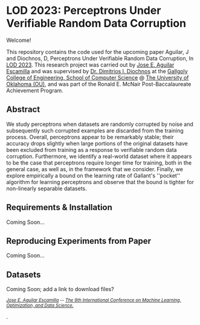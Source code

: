 LOD 2023: Perceptrons Under Verifiable Random Data Corruption
===========================================================

Welcome!

This repository contains the code used for the upcoming paper Aguilar, J and Diochnos, D, Perceptrons Under Verifiable Random Data Corruption, In [LOD 2023](https://lod2023.icas.cc/). This research project was carried out by [Jose E. Aguilar Escamilla](https://www.linkedin.com/in/jose-aguilar-escamilla/) and was supervised by [Dr. Dimitrios I. Diochnos](http://diochnos.com/) at the [Gallgoly College of Engineering, School of Computer Science](https://www.ou.edu/coe/cs) @ [The University of Oklahoma (OU)](https://www.ou.edu/), and was part of the Ronald E. McNair Post-Baccalaureate Achievement Program.

Abstract
--------

We study perceptrons when datasets are randomly corrupted by noise and  subsequently such corrupted examples are discarded from the training process.  Overall, perceptrons appear to be remarkably stable; their accuracy drops slightly when large portions of the original datasets have been excluded from training  as a response to verifiable random data corruption. Furthermore, we identify a real-world dataset where it appears to be the case that perceptrons require longer time for training, both in the general case, as well as, in the framework that we consider. Finally, we explore empirically a bound on the learning rate of Gallant's ''pocket'' algorithm for learning perceptrons and observe that the bound is tighter for non-linearly separable datasets.

Requirements & Installation
---------------------------
Coming Soon...


Reproducing Experiments from Paper
----------------------------------
Coming Soon...

Datasets
--------
Coming Soon; add a link to download files?




<sup><i>[Jose E. Aguilar Escamilla](https://www.linkedin.com/in/jose-aguilar-escamilla/) -- [The 9th International Conference on Machine Learning, Optimization, and Data Science.](https://lod2023.icas.cc/)</sup></i>

.